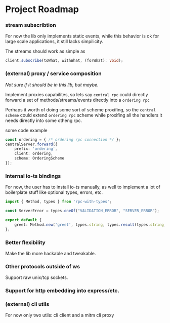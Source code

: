 # Project Roadmap

### stream subscribtion

For now the lib only implements static events, while this behavior is ok for large scale applications,
it still lacks simpilicity.

The streams should work as simple as

```ts
client.subscribe(toWhat, withWhat, (forWhat): void);
```

### (external) proxy / service composition

_Not sure if it should be in this lib, but maybe._

Implement proxies capabilites, so lets say `central rpc` could directly forward a set of
methods/streams/events directly into a `ordering rpc`

Perhaps it worth of doing some sort of scheme proxifing, so the `central scheme` could extend `ordering rpc` scheme
while proxifing all the handlers it needs directly into some otheng rpc.

some code example
```ts
const ordering = { /* ordering rpc connection */ };
centralServer.forward({
    prefix: 'ordering',
    client: ordering,
    scheme: OrderingScheme
});
```

### Internal io-ts bindings
For now, the user has to install io-ts manually, as well to implement a lot of boilerplate stuff like
optional types, errors, etc.

```ts
import { Method, types } from 'rpc-with-types';

const ServerError = types.oneOf("VALIDATION_ERROR", "SERVER_ERROR");

export default {
    greet: Method.new('greet', types.string, types.result(types.string, ServerError));
};
```

### Better flexibility
Make the lib more hackable and tweakable.

### Other protocols outside of ws
Support raw unix/tcp sockets.

### Support for http embedding into express/etc.

### (external) cli utils
For now only two utils: cli client and a mitm cli proxy
